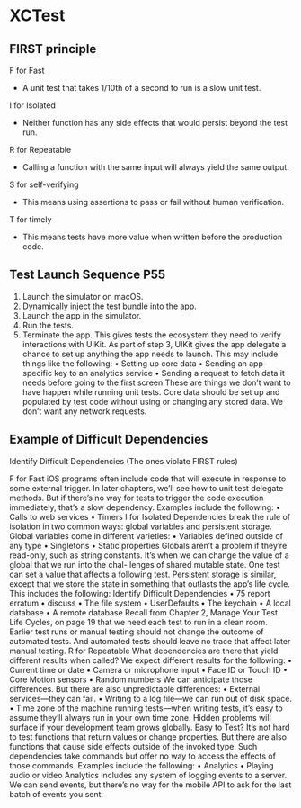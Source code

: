 # XCTest

## FIRST principle

F for Fast 
- A unit test that takes 1/10th of a second to run is a slow unit test.  

I for Isolated 
- Neither function has any side effects that would persist beyond the test run.  

R for Repeatable 
- Calling a function with the same input will always yield the same output.  

S for self-verifying
- This means using assertions to pass or fail without human verification.  

T for timely
- This means tests have more value when written before the production code.  

## Test Launch Sequence P55

1. Launch the simulator on macOS.
2. Dynamically inject the test bundle into the app.
3. Launch the app in the simulator.
4. Run the tests.
5. Terminate the app.
This gives tests the ecosystem they need to verify interactions with UIKit. As part of step 3, UIKit gives the app delegate a chance to set up anything the app needs to launch. This may include things like the following:
• Setting up core data
• Sending an app-specific key to an analytics service
• Sending a request to fetch data it needs before going to the first screen
These are things we don’t want to have happen while running unit tests. Core data should be set up and populated by test code without using or changing any stored data. We don’t want any network requests.


## Example of Difficult Dependencies

Identify Difficult Dependencies (The ones violate FIRST rules)

F for Fast iOS programs often include code that will execute in response to some external trigger. In later chapters, we’ll see how to unit test delegate methods. But if there’s no way for tests to trigger the code execution immediately, that’s a slow dependency. Examples include the following:
• Calls to web services • Timers
I for Isolated Dependencies break the rule of isolation in two common ways: global variables and persistent storage.
Global variables come in different varieties:
• Variables defined outside of any type • Singletons
• Static properties
Globals aren’t a problem if they’re read-only, such as string constants. It’s when we can change the value of a global that we run into the chal- lenges of shared mutable state. One test can set a value that affects a following test.
Persistent storage is similar, except that we store the state in something that outlasts the app’s life cycle. This includes the following:
Identify Difficult Dependencies • 75
 report erratum • discuss
• The file system
• UserDefaults
• The keychain
• A local database
• A remote database
Recall from Chapter 2, Manage Your Test Life Cycles, on page 19 that we need each test to run in a clean room. Earlier test runs or manual testing should not change the outcome of automated tests. And automated tests should leave no trace that affect later manual testing.
R for Repeatable What dependencies are there that yield different results when called? We expect different results for the following:
• Current time or date
• Camera or microphone input • Face ID or Touch ID
• Core Motion sensors
• Random numbers
We can anticipate those differences. But there are also unpredictable differences:
• External services—they can fail.
• Writing to a log file—we can run out of disk space.
• Time zone of the machine running tests—when writing tests, it’s easy
to assume they’ll always run in your own time zone. Hidden problems will surface if your development team grows globally.
Easy to Test? It’s not hard to test functions that return values or change properties. But there are also functions that cause side effects outside of the invoked type. Such dependencies take commands but offer no way to access the effects of those commands. Examples include the following:
• Analytics
• Playing audio or video
Analytics includes any system of logging events to a server. We can send events, but there’s no way for the mobile API to ask for the last batch of events you sent.

